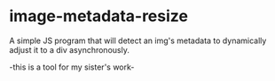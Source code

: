 # image-metadata-resize
A simple JS program that will detect an img's metadata to dynamically adjust it to a div asynchronously.

-this is a tool for my sister's work-
